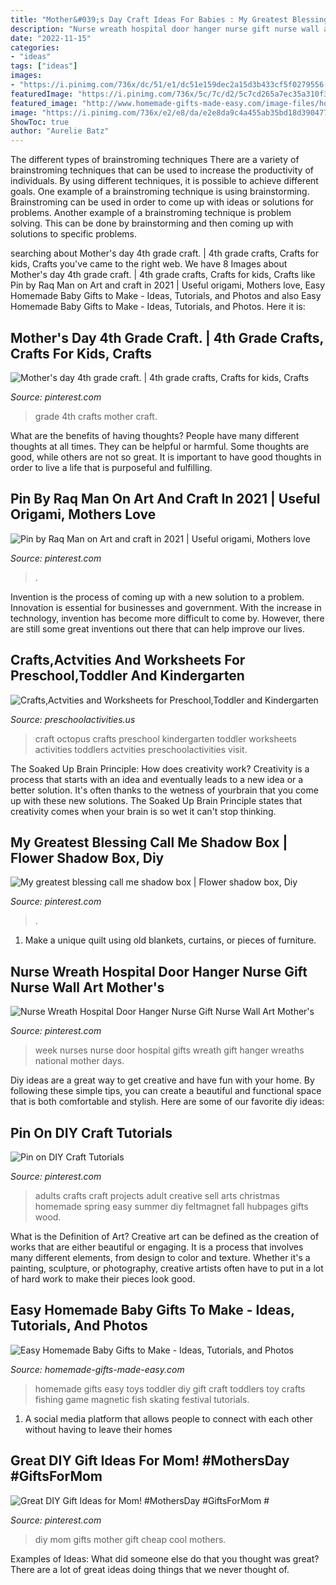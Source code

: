 ```yaml
---
title: "Mother&#039;s Day Craft Ideas For Babies : My Greatest Blessing Call Me Shadow Box"
description: "Nurse wreath hospital door hanger nurse gift nurse wall art mother&#039;s"
date: "2022-11-15"
categories:
- "ideas"
tags: ["ideas"]
images:
- "https://i.pinimg.com/736x/dc/51/e1/dc51e159dec2a15d3b433cf5f0279556--th-grade-crafts-teaching-tools.jpg"
featuredImage: "https://i.pinimg.com/736x/5c/7c/d2/5c7cd265a7ec35a310f3cfbecb2de9b8.jpg"
featured_image: "http://www.homemade-gifts-made-easy.com/image-files/homemade-toddler-toys-montage-800x1299.jpg"
image: "https://i.pinimg.com/736x/e2/e8/da/e2e8da9c4a455ab35bd18d3904777ef2.jpg"
ShowToc: true
author: "Aurelie Batz"
---
```



The different types of brainstroming techniques
There are a variety of brainstroming techniques that can be used to increase the productivity of individuals. By using different techniques, it is possible to achieve different goals. One example of a brainstroming technique is using brainstorming. Brainstroming can be used in order to come up with ideas or solutions for problems. Another example of a brainstroming technique is problem solving. This can be done by brainstorming and then coming up with solutions to specific problems.

	

		
searching about Mother&#039;s day 4th grade craft. | 4th grade crafts, Crafts for kids, Crafts you've came to the right web. We have 8 Images about Mother&#039;s day 4th grade craft. | 4th grade crafts, Crafts for kids, Crafts like Pin by Raq Man on Art and craft in 2021 | Useful origami, Mothers love, Easy Homemade Baby Gifts to Make - Ideas, Tutorials, and Photos and also Easy Homemade Baby Gifts to Make - Ideas, Tutorials, and Photos. Here it is:
		
    
## Mother&#039;s Day 4th Grade Craft. | 4th Grade Crafts, Crafts For Kids, Crafts

<img loading=lazy src="https://i.pinimg.com/736x/dc/51/e1/dc51e159dec2a15d3b433cf5f0279556--th-grade-crafts-teaching-tools.jpg" onerror="this.onerror=null;this.src='https://tse1.mm.bing.net/th?id=OIP.es_qIO3cnEn3driB7gEWvAHaJ6&amp;pid=15.1';" alt="Mother&#039;s day 4th grade craft. | 4th grade crafts, Crafts for kids, Crafts">

_Source: pinterest.com_

>grade 4th crafts mother craft. 

	

What are the benefits of having thoughts?
People have many different thoughts at all times. They can be helpful or harmful. Some thoughts are good, while others are not so great. It is important to have good thoughts in order to live a life that is purposeful and fulfilling.

    
## Pin By Raq Man On Art And Craft In 2021 | Useful Origami, Mothers Love

<img loading=lazy src="https://i.pinimg.com/736x/fa/5e/f8/fa5ef83b20c55949a75b093812881b51--mothers-day-cards-mothers-day.jpg" onerror="this.onerror=null;this.src='https://tse2.mm.bing.net/th?id=OIP.3axWNzaQQS_VllvR9fH0twHaLH&amp;pid=15.1';" alt="Pin by Raq Man on Art and craft in 2021 | Useful origami, Mothers love">

_Source: pinterest.com_

>. 

	

Invention is the process of coming up with a new solution to a problem. Innovation is essential for businesses and government. With the increase in technology, invention has become more difficult to come by. However, there are still some great inventions out there that can help improve our lives.

    
## Crafts,Actvities And Worksheets For Preschool,Toddler And Kindergarten

<img loading=lazy src="http://www.preschoolactivities.us/wp-content/uploads/2016/09/octopus-craft.jpg" onerror="this.onerror=null;this.src='https://tse4.mm.bing.net/th?id=OIP.fHuMb2W2xNb6LnFUpxoIYwHaJ4&amp;pid=15.1';" alt="Crafts,Actvities and Worksheets for Preschool,Toddler and Kindergarten">

_Source: preschoolactivities.us_

>craft octopus crafts preschool kindergarten toddler worksheets activities toddlers actvities preschoolactivities visit. 

	

The Soaked Up Brain Principle: How does creativity work?
Creativity is a process that starts with an idea and eventually leads to a new idea or a better solution. It's often thanks to the wetness of yourbrain that you come up with these new solutions. The Soaked Up Brain Principle states that creativity comes when your brain is so wet it can't stop thinking.

    
## My Greatest Blessing Call Me Shadow Box | Flower Shadow Box, Diy

<img loading=lazy src="https://i.pinimg.com/736x/94/18/f9/9418f9eb385b3f4d9fd617a6423d109c.jpg" onerror="this.onerror=null;this.src='https://tse4.mm.bing.net/th?id=OIP.y3-cfv6KsNlcHrOYi2rvjQHaJ4&amp;pid=15.1';" alt="My greatest blessing call me shadow box | Flower shadow box, Diy">

_Source: pinterest.com_

>. 

	

1. Make a unique quilt using old blankets, curtains, or pieces of furniture.

    
## Nurse Wreath Hospital Door Hanger Nurse Gift Nurse Wall Art Mother&#039;s

<img loading=lazy src="https://i.pinimg.com/736x/b8/c8/8d/b8c88dbfd7802c30732e9e74b4644ba6--nurses-week-gifts-nurses-week-ideas-hospitals.jpg" onerror="this.onerror=null;this.src='https://tse3.mm.bing.net/th?id=OIP.e3YHIo2RVoU99GP2LftLgwHaLG&amp;pid=15.1';" alt="Nurse Wreath Hospital Door Hanger Nurse Gift Nurse Wall Art Mother&#039;s">

_Source: pinterest.com_

>week nurses nurse door hospital gifts wreath gift hanger wreaths national mother days. 

	

Diy ideas are a great way to get creative and have fun with your home. By following these simple tips, you can create a beautiful and functional space that is both comfortable and stylish. Here are some of our favorite diy ideas: 

    
## Pin On DIY Craft Tutorials ️

<img loading=lazy src="https://i.pinimg.com/736x/5c/7c/d2/5c7cd265a7ec35a310f3cfbecb2de9b8.jpg" onerror="this.onerror=null;this.src='https://tse1.mm.bing.net/th?id=OIP.Lj8SiRqBMQ-gxXTJagFOsgHaNA&amp;pid=15.1';" alt="Pin on DIY Craft Tutorials ️">

_Source: pinterest.com_

>adults crafts craft projects adult creative sell arts christmas homemade spring easy summer diy feltmagnet fall hubpages gifts wood. 

	

What is the Definition of Art?
Creative art can be defined as the creation of works that are either beautiful or engaging. It is a process that involves many different elements, from design to color and texture. Whether it's a painting, sculpture, or photography, creative artists often have to put in a lot of hard work to make their pieces look good.

    
## Easy Homemade Baby Gifts To Make - Ideas, Tutorials, And Photos

<img loading=lazy src="http://www.homemade-gifts-made-easy.com/image-files/homemade-toddler-toys-montage-800x1299.jpg" onerror="this.onerror=null;this.src='https://tse2.mm.bing.net/th?id=OIP.scl-Afj7IbPx8fB6StctZwHaMB&amp;pid=15.1';" alt="Easy Homemade Baby Gifts to Make - Ideas, Tutorials, and Photos">

_Source: homemade-gifts-made-easy.com_

>homemade gifts easy toys toddler diy gift craft toddlers toy crafts fishing game magnetic fish skating festival tutorials. 

	

1. A social media platform that allows people to connect with each other without having to leave their homes 

    
## Great DIY Gift Ideas For Mom! #MothersDay #GiftsForMom #

<img loading=lazy src="https://i.pinimg.com/736x/e2/e8/da/e2e8da9c4a455ab35bd18d3904777ef2.jpg" onerror="this.onerror=null;this.src='https://tse4.mm.bing.net/th?id=OIP.YW627QiUlzhEYAfGR24jnwHaNY&amp;pid=15.1';" alt="Great DIY Gift Ideas for Mom! #MothersDay #GiftsForMom #">

_Source: pinterest.com_

>diy mom gifts mother gift cheap cool mothers. 

	

Examples of Ideas: What did someone else do that you thought was great?
There are a lot of great ideas doing things that we never thought of.

